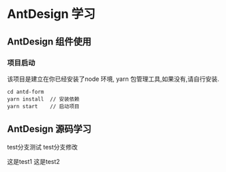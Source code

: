 # AntDesign 学习

## AntDesign 组件使用

### 项目启动

该项目是建立在你已经安装了node 环境, yarn 包管理工具,如果没有,请自行安装.

```
cd antd-form
yarn install  // 安装依赖
yarn start    // 启动项目
```

## AntDesign 源码学习

test分支测试
test分支修改

这是test1
这是test2

